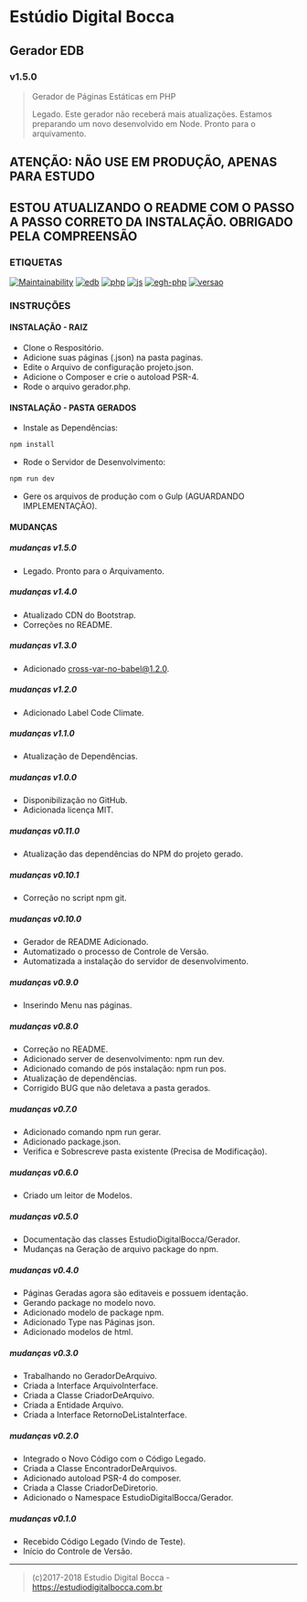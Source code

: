 # Estúdio Digital Bocca

## Gerador EDB

### v1.5.0

> Gerador de Páginas Estáticas em PHP
>
> Legado. Este gerador não receberá mais atualizações.
> Estamos preparando um novo desenvolvido em Node.
> Pronto para o arquivamento.

## ATENÇÃO: NÃO USE EM PRODUÇÃO, APENAS PARA ESTUDO

## ESTOU ATUALIZANDO O README COM O PASSO A PASSO CORRETO DA INSTALAÇÃO. OBRIGADO PELA COMPREENSÃO

### ETIQUETAS

[![Maintainability](https://api.codeclimate.com/v1/badges/2789e5c02b5a06d08ae5/maintainability)](https://codeclimate.com/github/digitalbocca/gerador-edb-php/maintainability)
[![edb](https://img.shields.io/badge/produto-EDB-e67e22.svg)](https://estudiodigitalbocca.com.br)
[![php](https://img.shields.io/badge/escrito_em-PHP-9b59b6.svg)](https://estudiodigitalbocca.com.br)
[![js](https://img.shields.io/badge/escrito_em-JS-f1c40f.svg)](https://estudiodigitalbocca.com.br)
[![egh-php](https://img.shields.io/badge/Extreme_Go_Horse-PHP-9b59b6.svg)](https://estudiodigitalbocca.com.br)
[![versao](https://img.shields.io/badge/versao-v1.5.0-7f8c8d.svg)](https://estudiodigitalbocca.com.br)

### INSTRUÇÕES

#### INSTALAÇÃO - RAIZ

- Clone o Respositório.
- Adicione suas páginas (.json) na pasta paginas.
- Edite o Arquivo de configuração projeto.json.
- Adicione o Composer e crie o autoload PSR-4.
- Rode o arquivo gerador.php.

#### INSTALAÇÃO - PASTA GERADOS

- Instale as Dependências:

```bash
npm install
```

- Rode o Servidor de Desenvolvimento:

```bash
npm run dev
```

- Gere os arquivos de produção com o Gulp (AGUARDANDO IMPLEMENTAÇÃO).

#### MUDANÇAS

##### mudanças v1.5.0

- Legado. Pronto para o Arquivamento.

##### mudanças v1.4.0

- Atualizado CDN do Bootstrap.
- Correções no README.

##### mudanças v1.3.0

- Adicionado cross-var-no-babel@1.2.0.

##### mudanças v1.2.0

- Adicionado Label Code Climate.

##### mudanças v1.1.0

- Atualização de Dependências.

##### mudanças v1.0.0

- Disponibilização no GitHub.
- Adicionada licença MIT.

##### mudanças v0.11.0

- Atualização das dependências do NPM do projeto gerado.

##### mudanças v0.10.1

- Correção no script npm git.

##### mudanças v0.10.0

- Gerador de README Adicionado.
- Automatizado o processo de Controle de Versão.
- Automatizada a instalação do servidor de desenvolvimento.

##### mudanças v0.9.0

- Inserindo Menu nas páginas.

##### mudanças v0.8.0

- Correção no README.
- Adicionado server de desenvolvimento: npm run dev.
- Adicionado comando de pós instalação: npm run pos.
- Atualização de dependências.
- Corrigido BUG que não deletava a pasta gerados.

##### mudanças v0.7.0

- Adicionado comando npm run gerar.
- Adicionado package.json.
- Verifica e Sobrescreve pasta existente (Precisa de Modificação).

##### mudanças v0.6.0

- Criado um leitor de Modelos.

##### mudanças v0.5.0

- Documentação das classes EstudioDigitalBocca/Gerador.
- Mudanças na Geração de arquivo package do npm.

##### mudanças v0.4.0

- Páginas Geradas agora são editaveis e possuem identação.
- Gerando package no modelo novo.
- Adicionado modelo de package npm.
- Adicionado Type nas Páginas json.
- Adicionado modelos de html.

##### mudanças v0.3.0

- Trabalhando no GeradorDeArquivo.
- Criada a Interface ArquivoInterface.
- Criada a Classe CriadorDeArquivo.
- Criada a Entidade Arquivo.
- Criada a Interface RetornoDeListaInterface.

##### mudanças v0.2.0

- Integrado o Novo Código com o Código Legado.
- Criada a Classe EncontradorDeArquivos.
- Adicionado autoload PSR-4 do composer.
- Criada a Classe CriadorDeDiretorio.
- Adicionado o Namespace EstudioDigitalBocca/Gerador.

##### mudanças v0.1.0

- Recebido Código Legado (Vindo de Teste).
- Início do Controle de Versão.

---

>(c)2017-2018 Estudio Digital Bocca - <https://estudiodigitalbocca.com.br>